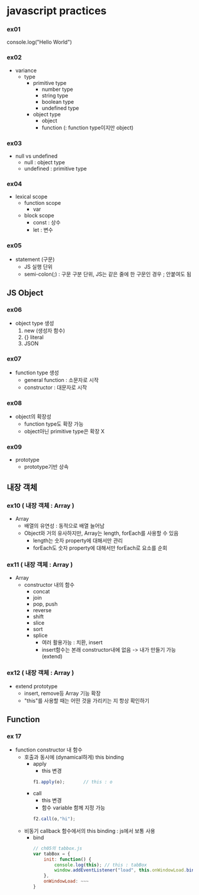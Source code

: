 # javascript practices

### ex01

console.log("Hello World")

### ex02

* variance
    * type
        * primitive type
            * number type
            * string type
            * boolean type
            * undefined type
        * object type
            * object
            * function (: function type이지만 object)

### ex03

* null vs undefined
    * null : object type
    * undefined : primitive type

### ex04

* lexical scope
    * function scope
        * var
    * block scope
        * const : 상수
        * let : 변수

### ex05

* statement (구문)
    * JS 실행 단위
    * semi-colon(;) : 구문 구분 단위, JS는 같은 줄에 한 구문인 경우 ; 안붙여도 됨

## JS Object

### ex06 

* object type 생성
    1. new (생성자 함수)
    2. {} literal
    3. JSON

### ex07

* function type 생성
    * general function : 소문자로 시작
    * constructor : 대문자로 시작

### ex08

* object의 확장성
    * function type도 확장 가능
    * object아닌 primitive type은 확장 X

### ex09

* prototype
    * prototype기반 상속

## 내장 객체

### ex10 ( 내장 객체 : Array )

* Array
    * 배열의 유연성 : 동적으로 배열 늘어남
    * Object와 거의 유사하지만, Array는 length, forEach를 사용할 수 있음
        * length는 숫자 property에 대해서만 관리
        * forEach도 숫자 property에 대해서만 forEach로 요소를 순회

### ex11 ( 내장 객체 : Array )

* Array
    * constructor 내의 함수
        * concat
        * join
        * pop, push
        * reverse
        * shift
        * slice
        * sort
        * splice
            * 여러 활용가능 : 치환, insert
            * insert함수는 본래 constructor내에 없음 -> 내가 만들기 가능 (extend)

### ex12 ( 내장 객체 : Array )

* extend prototype
    * insert, remove등 Array 기능 확장
    * "this"를 사용할 때는 어떤 것을 가리키는 지 항상 확인하기


## Function

### ex 17

* function constructor 내 함수
    * 호출과 동시에 (dynamical하게) this binding
        * apply
            * this 변경 
            ```js
            f1.apply(o);       // this : o
            ```
        * call
            * this 변경 
            * 함수 variable 함께 지정 가능
            ```js
            f2.call(o,"hi");
            ```
    * 비동기 callback 함수에서의 this binding : js에서 보통 사용
        * bind
            ```js
            // ch05의 tabbox.js
            var tabBox = {
                init: function() {
                    console.log(this); // this : tabBox
                    window.addEventListener("load", this.onWindowLoad.bind(this)); // onWindowLoad실행시 bind없으면 this element가 window가 됨, tabBox를 사용하기 위해 bind(this) or bind(tabBox)사용
                },
                onWindowLoad: ~~~
            }
            ```
